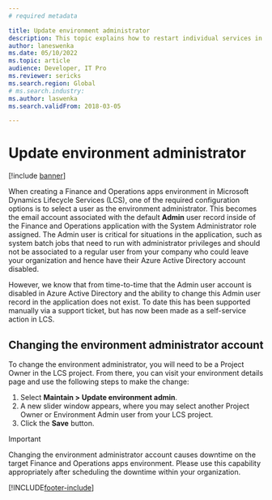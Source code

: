 ```yaml
---
# required metadata

title: Update environment administrator
description: This topic explains how to restart individual services in environments that are deployed through Microsoft Dynamics Lifecycle Services (LCS).
author: laneswenka
ms.date: 05/10/2022
ms.topic: article
audience: Developer, IT Pro
ms.reviewer: sericks
ms.search.region: Global 
# ms.search.industry:
ms.author: laswenka
ms.search.validFrom: 2018-03-05

---
```


# Update environment administrator

[!include [banner](../includes/banner.md)]

When creating a Finance and Operations apps environment in Microsoft Dynamics Lifecycle Services (LCS), one of the required configuration options is to select a user as the environment administrator.  This becomes the email account associated with the default **Admin** user record inside of the Finance and Operations application with the System Administrator role assigned.  The Admin user is critical for situations in the application, such as system batch jobs that need to run with administrator privileges and should not be associated to a regular user from your company who could leave your organization and hence have their Azure Active Directory account disabled.

However, we know that from time-to-time that the Admin user account is disabled in Azure Active Directory and the ability to change this Admin user record in the application does not exist.  To date this has been supported manually via a support ticket, but has now been made as a self-service action in LCS.

## Changing the environment administrator account

To change the environment administrator, you will need to be a Project Owner in the LCS project.  From there, you can visit your environment details page and use the following steps to make the change:

1. Select **Maintain > Update environment admin**.
2. A new slider window appears, where you may select another Project Owner or Environment Admin user from your LCS project.
3. Click the **Save** button.

> [!IMPORTANT]
> Changing the environment administrator account causes downtime on the target Finance and Operations apps environment.  Please use this capability appropriately after scheduling the downtime within your organization.

    

[!INCLUDE[footer-include](../../../includes/footer-banner.md)]

